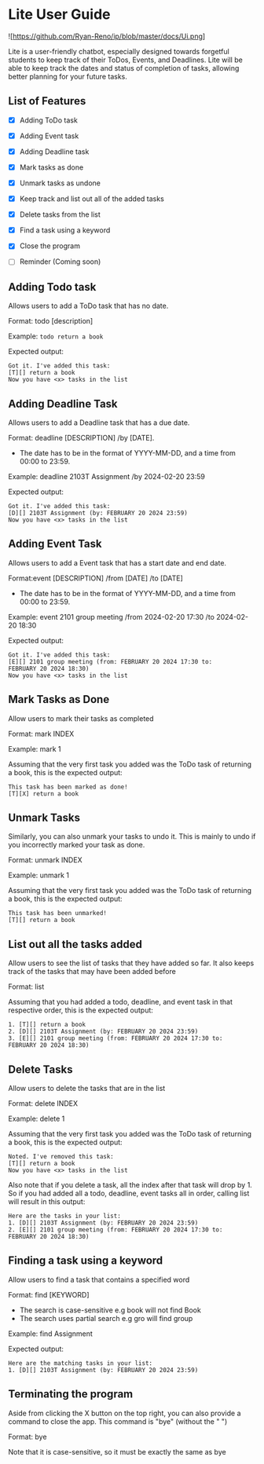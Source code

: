 # Lite User Guide

![https://github.com/Ryan-Reno/ip/blob/master/docs/Ui.png]

Lite is a user-friendly chatbot, especially designed towards
forgetful students to keep track of their ToDos, Events, and Deadlines.
Lite will be able to keep track the dates and status of completion of tasks,
allowing better planning for your future tasks.

## List of Features

- [x] Adding ToDo task
- [x] Adding Event task
- [x] Adding Deadline task
- [x] Mark tasks as done
- [x] Unmark tasks as undone
- [x] Keep track and list out all of the added tasks
- [x] Delete tasks from the list
- [x] Find a task using a keyword
- [x] Close the program
- [ ] Reminder (Coming soon)


## Adding Todo task

Allows users to add a ToDo task that has no date.

Format: todo [description]

Example: `todo return a book`

Expected output:

```
Got it. I've added this task:
[T][] return a book
Now you have <x> tasks in the list
```

## Adding Deadline Task

Allows users to add a Deadline task that has a due date.

Format: deadline [DESCRIPTION] /by [DATE].
- The date has to be in the format of YYYY-MM-DD, and a time from 00:00 to 23:59.

Example: deadline 2103T Assignment /by 2024-02-20 23:59


Expected output:

```
Got it. I've added this task:
[D][] 2103T Assignment (by: FEBRUARY 20 2024 23:59)
Now you have <x> tasks in the list
```


## Adding Event Task

Allows users to add a Event task that has a start date and end date.

Format:event [DESCRIPTION] /from [DATE] /to [DATE]
- The date has to be in the format of YYYY-MM-DD, and a time from 00:00 to 23:59.

Example: event 2101 group meeting /from 2024-02-20 17:30 /to 2024-02-20 18:30


Expected output:

```
Got it. I've added this task:
[E][] 2101 group meeting (from: FEBRUARY 20 2024 17:30 to: 
FEBRUARY 20 2024 18:30)
Now you have <x> tasks in the list
```

## Mark Tasks as Done

Allow users to mark their tasks as completed

Format: mark INDEX

Example: mark 1

Assuming that the very first task you added was the ToDo task of returning a book,
this is the expected output:

```
This task has been marked as done!
[T][X] return a book
```

## Unmark Tasks

Similarly, you can also unmark your tasks to undo it. This is mainly to undo
if you incorrectly marked your task as done.

Format: unmark INDEX

Example: unmark 1

Assuming that the very first task you added was the ToDo task of returning a book,
this is the expected output:

```
This task has been unmarked!
[T][] return a book
```
 
## List out all the tasks added

Allow users to see the list of tasks that they have added so far.
It also keeps track of the tasks that may have been added before 

Format: list

Assuming that you had added a todo, deadline, and event task in that respective order,
this is the expected output:

```
1. [T][] return a book
2. [D][] 2103T Assignment (by: FEBRUARY 20 2024 23:59)
3. [E][] 2101 group meeting (from: FEBRUARY 20 2024 17:30 to: 
FEBRUARY 20 2024 18:30)
```


## Delete Tasks

Allow users to delete the tasks that are in the list

Format: delete INDEX

Example: delete 1

Assuming that the very first task you added was the ToDo task of returning a book,
this is the expected output:

```
Noted. I've removed this task:
[T][] return a book
Now you have <x> tasks in the list
```

Also note that if you delete a task, all the index after that task will drop by 1.
So if you had added all a todo, deadline, event tasks all in order, calling list will result in this output:

```
Here are the tasks in your list:
1. [D][] 2103T Assignment (by: FEBRUARY 20 2024 23:59)
2. [E][] 2101 group meeting (from: FEBRUARY 20 2024 17:30 to: 
FEBRUARY 20 2024 18:30)
```

## Finding a task using a keyword
Allow users to find a task that contains a specified word

Format: find [KEYWORD]
- The search is case-sensitive e.g book will not find Book
- The search uses partial search e.g gro will find group


Example: find Assignment

Expected output:
```
Here are the matching tasks in your list:
1. [D][] 2103T Assignment (by: FEBRUARY 20 2024 23:59)
```


## Terminating the program
Aside from clicking the X button on the top right, you can also provide
a command to close the app. This command is "bye" (without the " ")

Format: bye


Note that it is case-sensitive, so it must be exactly the same as bye



